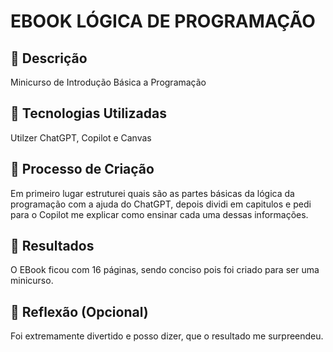 # EBOOK LÓGICA DE PROGRAMAÇÃO

## 📒 Descrição
Minicurso de Introdução Básica a Programação

## 🤖 Tecnologias Utilizadas
Utilzer ChatGPT, Copilot e Canvas

## 🧐 Processo de Criação
Em primeiro lugar estruturei quais são as partes básicas da lógica da programação com a ajuda do ChatGPT, depois dividi em capitulos e pedi para o Copilot me explicar como ensinar cada uma dessas informações.

## 🚀 Resultados
O EBook ficou com 16 páginas, sendo conciso pois foi criado para ser uma minicurso.

## 💭 Reflexão (Opcional)
Foi extremamente divertido e posso dizer, que o resultado me surpreendeu.
